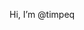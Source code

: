 Hi, I’m @timpeq

<!---
timpeq/timpeq is a ✨ special ✨ repository because its `README.md` (this file) appears on your GitHub profile.
You can click the Preview link to take a look at your changes.
--->
